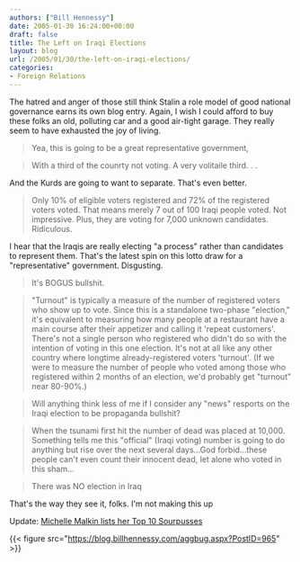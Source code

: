 ```yaml
---
authors: ["Bill Hennessy"]
date: 2005-01-30 16:24:00+00:00
draft: false
title: The Left on Iraqi Elections
layout: blog
url: /2005/01/30/the-left-on-iraqi-elections/
categories:
- Foreign Relations
---
```


The hatred and anger of those still think Stalin a role model of good national governance earns its own blog entry. Again, I wish I could afford to buy these folks an old, polluting car and a good air-tight garage. They really seem to have exhausted the joy of living. 




> 

> 
> Yea, this is going to be a great representative government, 
> 
> 

> 
> With a third of the counrty not voting. A very volitaile third. . .  
  
And the Kurds are going to want to separate. That's even better.
> 
> 

> 
> Only 10% of eligible voters registered and 72% of the registered voters voted. That means merely 7 out of 100 Iraqi people voted. Not impressive. Plus, they are voting for 7,000 unknown candidates. Ridiculous.  
  
I hear that the Iraqis are really electing "a process" rather than candidates to represent them. That's the latest spin on this lotto draw for a "representative" government. Disgusting.
> 
> 

> 
> It's BOGUS bullshit.
> 
> 

> 
> "Turnout" is typically a measure of the number of registered voters who show up to vote. Since this is a standalone two-phase "election," it's equivalent to measuring how many people at a restaurant have a main course after their appetizer and calling it 'repeat customers'. There's not a single person who registered who didn't do so with the intention of voting in this one election. It's not at all like any other country where longtime already-registered voters 'turnout'. (If we were to measure the number of people who voted among those who registered within 2 months of an election, we'd probably get "turnout" near 80-90%.)
> 
> 

> 
> Will anything think less of me if I consider any "news" resports on the Iraqi election to be propaganda bullshit?
> 
> 







> 

> 
> When the tsunami first hit the number of dead was placed at 10,000. Something tells me this "official" (Iraqi voting) number is going to do anything but rise over the next several days...God forbid...these people can't even count their innocent dead, let alone who voted in this sham... 
> 
> 

> 
> There was NO election in Iraq 
> 
> 




That's the way they see it, folks. I'm not making this up




Update: [Michelle Malkin lists her Top 10 Sourpusses](https://michellemalkin.com/archives/001391.htm)

{{< figure src="https://blog.billhennessy.com/aggbug.aspx?PostID=965" >}}

